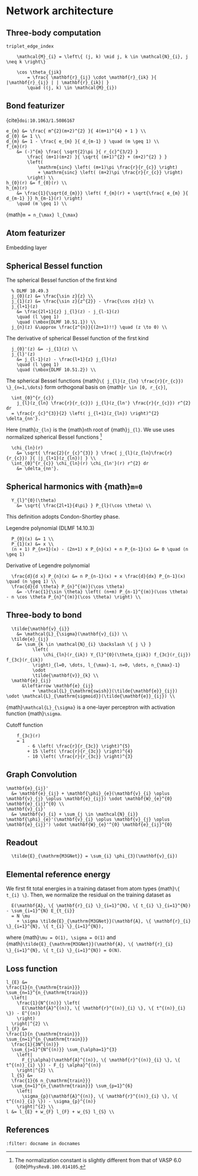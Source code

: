 # Network architecture

## Three-body computation

`triplet_edge_index`
```{math}
    \mathcal{M}_{i} = \left\{ (j, k) \mid j, k \in \mathcal{N}_{i}, j \neq k \right\}
```

```{math}
    \cos \theta_{jik}
        = \frac{ \mathbf{r}_{ij} \cdot \mathbf{r}_{ik} }{ |\mathbf{r}_{ij} | | \mathbf{r}_{ik}| }
        \quad ((j, k) \in \mathcal{M}_{i})
```

## Bond featurizer

{cite}`doi:10.1063/1.5086167`

```{math}
e_{m} &= \frac{ m^{2}(m+2)^{2} }{ 4(m+1)^{4} + 1 } \\
d_{0} &= 1 \\
d_{m} &= 1 - \frac{ e_{m} }{ d_{m-1} } \quad (m \geq 1) \\
f_{m}(r)
    &= (-)^{m} \frac{ \sqrt{2}\pi }{ r_{c}^{3/2} }
        \frac{ (m+1)(m+2) }{ \sqrt{ (m+1)^{2} + (m+2)^{2} } }
        \left(
            \mathrm{sinc} \left( (m+1)\pi \frac{r}{r_{c}} \right)
            + \mathrm{sinc} \left( (m+2)\pi \frac{r}{r_{c}} \right)
        \right) \\
h_{0}(r) &= f_{0}(r) \\
h_{m}(r)
    &= \frac{1}{\sqrt{d_{m}}} \left( f_{m}(r) + \sqrt{\frac{ e_{m} }{ d_{m-1} }} h_{m-1}(r) \right)
    \quad (m \geq 1) \\
```

{math}`m = n_{\max} l_{\max}`

## Atom featurizer

Embedding layer

## Spherical Bessel function

The spherical Bessel function of the first kind
```{math}
  % DLMF 10.49.3
  j_{0}(z) &= \frac{\sin z}{z} \\
  j_{1}(z) &= \frac{\sin z}{z^{2}} - \frac{\cos z}{z} \\
  j_{l+1}(z)
    &= \frac{2l+1}{z} j_{l}(z) - j_{l-1}(z)
    \quad (l \geq 1)
    \quad (\mbox{DLMF 10.51.1}) \\
  j_{n}(z) &\approx \frac{z^{n}}{(2n+1)!!} \quad (z \to 0) \\
```

The derivative of spherical Bessel function of the first kind
```{math}
  j_{0}'(z) &= -j_{1}(z) \\
  j_{l}'(z)
    &= j_{l-1}(z) - \frac{l+1}{z} j_{l}(z)
    \quad (l \geq 1)
    \quad (\mbox{DLMF 10.51.2}) \\
```

The spherical Bessel functions {math}`\{ j_{l}(z_{ln} \frac{r}{r_{c}}) \}_{n=1,\dots}` form orthogonal basis on {math}`r \in [0, r_{c}]`,
```{math}
  \int_{0}^{r_{c}}
    j_{l}(z_{ln} \frac{r}{r_{c}}) j_{l}(z_{ln'} \frac{r}{r_{c}}) r^{2} dr
  = \frac{r_{c}^{3}}{2} \left( j_{l+1}(z_{ln}) \right)^{2} \delta_{nn'}.
```
Here {math}`z_{ln}` is the {math}`n`th root of {math}`j_{l}`.
We use 
uses normalized spherical Bessel functions [^vasp]
```{math}
  \chi_{ln}(r)
    &= \sqrt{ \frac{2}{r_{c}^{3}} } \frac{ j_{l}(z_{ln}\frac{r}{r_{c}}) }{ |j_{l+1}(z_{ln})| } \\
  \int_{0}^{r_{c}} \chi_{ln}(r) \chi_{ln'}(r) r^{2} dr
    &= \delta_{nn'}.
```

[^vasp]: The normalization constant is slightly different from that of VASP 6.0 {cite}`PhysRevB.100.014105`.

## Spherical harmonics with {math}`m=0`

```{math}
  Y_{l}^{0}(\theta)
    &= \sqrt{ \frac{2l+1}{4\pi} } P_{l}(\cos \theta) \\
```
This definition adopts Condon-Shortley phase.

Legendre polynomial (DLMF 14.10.3)
```{math}
  P_{0}(x) &= 1 \\
  P_{1}(x) &= x \\
  (n + 1) P_{n+1}(x) - (2n+1) x P_{n}(x) + n P_{n-1}(x) &= 0 \quad (n \geq 1)
```

Derivative of Legendre polynomial
```{math}
  \frac{d}{d x} P_{n}(x) &= n P_{n-1}(x) + x \frac{d}{dx} P_{n-1}(x) \quad (n \geq 1) \\
  \frac{d}{d \theta} P_{n}^{(m)}(\cos \theta)
    &= -\frac{1}{\sin \theta} \left( (n+m) P_{n-1}^{(m)}(\cos \theta) - n \cos \theta P_{n}^{(m)}(\cos \theta) \right) \\
```

## Three-body to bond

```{math}
  \tilde{\mathbf{v}_{i}}
    &= \mathcal{L}_{\sigma}(\mathbf{v}_{i}) \\
  \tilde{e}_{ij}
    &= \sum_{k \in \mathcal{N}_{i} \backslash \{ j \} }
          \left(
              \chi_{ln}(r_{ik}) Y_{l}^{0}(\theta_{jik}) f_{3c}(r_{ij}) f_{3c}(r_{ik})
          \right)_{l=0, \dots, l_{\max}-1, n=0, \dots, n_{\max}-1}
          \odot
          \tilde{\mathbf{v}}_{k} \\
  \mathbf{e}_{ij}
      &\leftarrow \mathbf{e}_{ij}
          + \mathcal{L}_{\mathrm{swish}}(\tilde{\mathbf{e}}_{ij}) \odot \mathcal{L}_{\mathrm{sigmoid}}(\tilde{\mathbf{e}}_{ij}) \\
```
{math}`\mathcal{L}_{\sigma}` is a one-layer perceptron with activation function {math}`\sigma`.

Cutoff function
```{math}
    f_{3c}(r)
    = 1
        - 6 \left( \frac{r}{r_{3c}} \right)^{5}
        + 15 \left( \frac{r}{r_{3c}} \right)^{4}
        - 10 \left( \frac{r}{r_{3c}} \right)^{3}
```


## Graph Convolution

```{math}
\mathbf{e}_{ij}'
  &= \mathbf{e}_{ij} + \mathbf{\phi}_{e}(\mathbf{v}_{i} \oplus \mathbf{v}_{j} \oplus \mathbf{e}_{ij}) \odot \mathbf{W}_{e}^{0} \mathbf{e}_{ij}^{0} \\
\mathbf{v}_{i}'
  &= \mathbf{v}_{i} + \sum_{j \in \mathcal{N}_{i}} \mathbf{\phi}_{e}'(\mathbf{v}_{i} \oplus \mathbf{v}_{j} \oplus \mathbf{e}_{ij}') \odot \mathbf{W}_{e}'^{0} \mathbf{e}_{ij}^{0}
```

## Readout

```{math}
  \tilde{E}_{\mathrm{M3GNet}} = \sum_{i} \phi_{3}(\mathbf{v}_{i})
```

## Elemental reference energy

We first fit total energies in a training dataset from atom types {math}`\{ t_{i} \}`.
Then, we normalize the residual on the training dataset as
```{math}
  E(\mathbf{A}, \{ \mathbf{r}_{i} \}_{i=1}^{N}, \{ t_{i} \}_{i=1}^{N}) - \sum_{i=1}^{N} E_{t_{i}}
  = N \mu
    + \sigma \tilde{E}_{\mathrm{M3GNet}}(\mathbf{A}, \{ \mathbf{r}_{i} \}_{i=1}^{N}, \{ t_{i} \}_{i=1}^{N}),
```
where {math}`\mu = O(1), \sigma = O(1)` and {math}`\tilde{E}_{\mathrm{M3GNet}}(\mathbf{A}, \{ \mathbf{r}_{i} \}_{i=1}^{N}, \{ t_{i} \}_{i=1}^{N}) = O(N)`.

## Loss function

```{math}
l_{E} &=
\frac{1}{n_{\mathrm{train}}}
\sum_{n=1}^{n_{\mathrm{train}}}
  \left|
    \frac{1}{N^{(n)}} \left(
      E(\mathbf{A}^{(n)}, \{ \mathbf{r}^{(n)}_{i} \}, \{ t^{(n)}_{i} \}) - E^{(n)}
    \right)
  \right|^{2} \\
l_{F} &=
\frac{1}{n_{\mathrm{train}}}
\sum_{n=1}^{n_{\mathrm{train}}}
  \frac{1}{3N^{(n)}}
  \sum_{j=1}^{N^{(n)}} \sum_{\alpha=1}^{3}
    \left|
      F_{j\alpha}(\mathbf{A}^{(n)}, \{ \mathbf{r}^{(n)}_{i} \}, \{ t^{(n)}_{i} \}) - F_{j \alpha}^{(n)}
    \right|^{2} \\
  l_{S} &=
  \frac{1}{6 n_{\mathrm{train}}}
  \sum_{n=1}^{n_{\mathrm{train}}} \sum_{p=1}^{6}
    \left|
      \sigma_{p}(\mathbf{A}^{(n)}, \{ \mathbf{r}^{(n)}_{i} \}, \{ t^{(n)}_{i} \}) - \sigma_{p}^{(n)}
    \right|^{2} \\
l &= l_{E} + w_{F} l_{F} + w_{S} l_{S} \\
```

## References
```{bibliography}
:filter: docname in docnames
```
